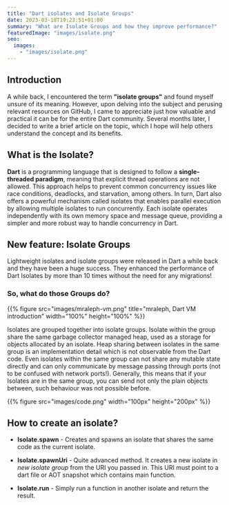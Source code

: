 ```yaml
---
title: "Dart isolates and Isolate Groups"
date: 2023-03-18T19:23:51+01:00
summary: "What are Isolate Groups and how they improve performance?"
featuredImage: "images/isolate.png"
seo: 
  images:
    - "images/isolate.png"
---
```


## Introduction

A while back, I encountered the term __"isolate groups"__ and found myself unsure of its meaning. However, upon delving into the subject and perusing relevant resources on GitHub, I came to appreciate just how valuable and practical it can be for the entire Dart community. Several months later, I decided to write a brief article on the topic, which I hope will help others understand the concept and its benefits.

## What is the Isolate?

__Dart__ is a programming language that is designed to follow a __single-threaded paradigm__, meaning that explicit thread operations are not allowed. This approach helps to prevent common concurrency issues like race conditions, deadlocks, and starvation, among others. In turn, Dart also offers a powerful mechanism called isolates that enables parallel execution by allowing multiple isolates to run concurrently. Each isolate operates independently with its own memory space and message queue, providing a simpler and more robust way to handle concurrency in Dart.

## New feature: Isolate Groups

Lightweight isolates and isolate groups were released in Dart a while back and they have been a huge success. They enhanced the performance of Dart Isolates by more than 10 times without the need for any migrations!

### So, what do those Groups do?

{{% figure src="images/mraleph-vm.png" title="mraleph, Dart VM introduction" width="100%" height="100%" %}}

Isolates are grouped together into isolate groups. Isolate within the group share the same garbage collector managed heap, used as a storage for objects allocated by an isolate. Heap sharing between isolates in the same group is an implementation detail which is not observable from the Dart code. Even isolates within the same group can not share any mutable state directly and can only communicate by message passing through ports (not to be confused with network ports!).
Generally, this means that if your Isolates are in the same group, you can send not only the plain objects between, such behaviour was not possible before.

{{% figure src="images/code.png" width="100px" height="200px" %}}

## How to create an isolate?

- __Isolate.spawn__ - Creates and spawns an isolate that shares the same code as the current isolate.

- __Isolate.spawnUri__ - Quite advanced method. It creates a new isolate in *new isolate group* from the URI you passed in. This URI must point to a dart file or AOT snapshot which contains main function.

- __Isolate.run__ - Simply run a function in another isolate and return the result.
